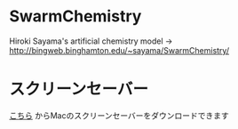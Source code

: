 # SwarmChemistry
Hiroki Sayama's artificial chemistry model -> http://bingweb.binghamton.edu/~sayama/SwarmChemistry/

# スクリーンセーバー

[こちら](https://github.com/mitsuyoshi-yamazaki/SwarmChemistry/releases/tag/v0.3.0) からMacのスクリーンセーバーをダウンロードできます
